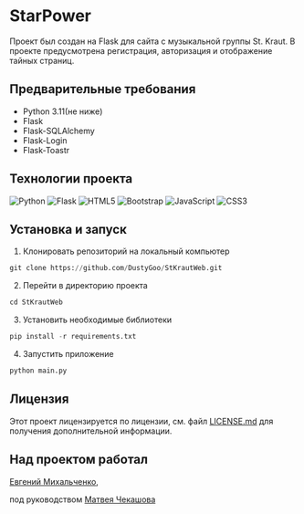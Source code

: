 # StarPower
Проект был создан на Flask для сайта c музыкальной группы St. Kraut. 
В проекте предусмотрена регистрация, авторизация и отображение тайных страниц.

## Предварительные требования
  * Python 3.11(не ниже) 
  * Flask 
  * Flask-SQLAlchemy 
  * Flask-Login 
  * Flask-Toastr 
## Технологии проекта

![Python](https://img.shields.io/badge/python-3670A0?style=for-the-badge&logo=python&logoColor=ffdd54)
![Flask](https://img.shields.io/badge/flask-%23000.svg?style=for-the-badge&logo=flask&logoColor=white)
![HTML5](https://img.shields.io/badge/html5-%23E34F26.svg?style=for-the-badge&logo=html5&logoColor=white)
![Bootstrap](https://img.shields.io/badge/bootstrap-%23563D7C.svg?style=for-the-badge&logo=bootstrap&logoColor=white)
![JavaScript](https://img.shields.io/badge/javascript-%23323330.svg?style=for-the-badge&logo=javascript&logoColor=%23F7DF1E)
![CSS3](https://img.shields.io/badge/css3-%231572B6.svg?style=for-the-badge&logo=css3&logoColor=white)

## Установка и запуск
1. Клонировать репозиторий на локальный компьютер
```python
git clone https://github.com/DustyGoo/StKrautWeb.git
```

2. Перейти в директорию проекта
```python
cd StKrautWeb
```

3. Установить необходимые библиотеки
```python
pip install -r requirements.txt
```

4. Запустить приложение
```python
python main.py
```
## Лицензия
Этот проект лицензируется по лицензии, см. файл [LICENSE.md](https://github.com/DustyGoo/StKrautWeb/blob/main/LICENSE)
для получения дополнительной информации.

## Над проектом работал
[Евгений Михальченко](https://github.com/DustyGoo),

под руководством [Матвея Чекашова](https://github.com/Ryize)
